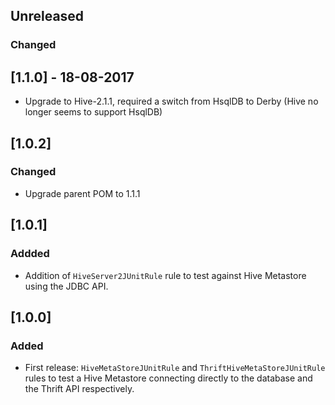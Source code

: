 ## Unreleased
### Changed 

## [1.1.0] - 18-08-2017
* Upgrade to Hive-2.1.1, required a switch from HsqlDB to Derby (Hive no longer seems to support HsqlDB)

## [1.0.2]
### Changed 
* Upgrade parent POM to 1.1.1

## [1.0.1]
### Addded 
* Addition of `HiveServer2JUnitRule` rule to test against Hive Metastore using the JDBC API.

## [1.0.0]
### Added
* First release: `HiveMetaStoreJUnitRule` and `ThriftHiveMetaStoreJUnitRule` rules to test a Hive Metastore connecting directly to the database and the Thrift API respectively.
